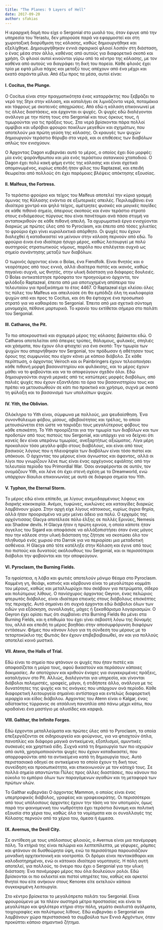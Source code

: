 ```yaml
---
title: "The Planes: 9 Layers of Hell"
date: 2017-09-20
author: sfakias
---
```


Η ιεραρχική δομή που είχε ο Sergonial στο μυαλό του, όταν έφυγε από την
υπηρεσία του Yerastu, δεν μπορούσε παρά να εφαρμοστεί και στη χωροταξική
διαρύθμιση της κόλασης, καθώς δημιουργήθηκε και εξελίχθηκε. Δημιουργήθηκαν
εννιά σφαιρικοί φλοιοί λοιπόν στη διάσταση, ο ένας μέσα στον άλλο, καθένας από
αυτούς για διαφορετικό σκοπό και χρήση. Οι φλοιοί αυτοί κινούνται γύρω από το
κέντρο της κόλασης, με τον καθένα από αυτούς να διαγράφει τη δική του πορεία.
Κάθε φλοιός έχει τρία με εφτά μίλια πάχος και μεταξύ τους απέχουν από ένα
μέχρι και εκατό σαράντα μίλια. Από έξω προς τα μέσα, αυτοί είναι:



####  Ι. Cocitus, the Plunge.

O Cocitus είναι στην πραγματικότητα ένας καταρράκτης που ξεβράζει το νερό της
Styx στην κόλαση, και καταλήγει σε λιμνάζοντα νερά, ποταμάκια και τάφρους με
σκοτεινές αποχρώσεις. Από εδώ η κόλαση επικοινωνεί με τις άλλες διαστάσεις,
και έρχονται οι ψυχές. Οι ψυχές εδώ διαλέγονται ανάλογα με την πίστη τους στο
Sergonial και τους όρκους τους, ή τιμωρούνται για τις πράξεις τους. Στα νερά
βρίσκονται πάρα πολλοί αμφίβιοι και υδρόβιοι φρουροι ποικίλων μεγεθών και
σχημάτων, που αποτελούν μια πρώτη γεύση της κόλασης. Οι κραυγές των ψυχών
δημιουργούν τεράστιο θόρυβο στα νερά, και οι επιθέσεις των διαβόλων απλώς τον
ενισχύουν.

O Άρχοντας Dagon κυβερνάει αυτό το μέρος, ο οποίος έχει δύο μορφές: μία ενός
ψαράνθρωπου και μία ενός τεράστιου σατανικού χταποδιού. Ο Dagon έχει πολύ κακή
φήμη εντός της κόλασης και είναι σχετικά απομονωμένος, κυρίως επειδή ήταν
φίλος του Raptazeal, και επειδή θεωρείται από πολλούς ότι έχει παρόμοιες
βλέψεις απόκτησης εξουσίας.  


####  ΙΙ. Malfeus, the Fortress.

Το τεράστιο φρούριο και τείχος του Malfeus αποτελεί την κύρια γραμμή άμυνας
της Κόλασης ενάντια σε εξωτερικές απειλές. Περιλαμβάνει ένα ιδιαίτερα χοντρό
και ψηλό τείχος, αμέτρητες φυσικές και μαγικές παγίδες σε κάθε πιθανό σημείο,
άπειρους σκοπούς και έναν τεράστιο στρατό στους ενδιάμεσους πύργους που είναι
πανέτοιμοι ανά πάσα στιγμή να ανταποκριθούν σε κάθε πιθανή απειλή. Τα
οχυρωματικά έργα ενισχύονται διαρκώς με πρώτες ύλες από το Pyroclasm, και
έπειτα από τόσες χιλιετίες το φρούριο έχει γίνει κυριολεκτικά απόρθητο. Οι
ψυχές που έχουν διαλεχθεί ή καταδικαστεί να μείνουν στην κόλαση περνούν από
εδώ. To φρούριο έιναι ένα ιδιαίτερα ήσυχο μέρος, καθώς λειτουργεί με πολύ
αυστηρούς στρατιωτικούς νόμους, παρόλο που επιλέγεται συχνά ως σημείο
συνάντησης μεταξύ των διαβόλων.

Ο τωρινός άρχοντας είναι ο Bolas, ένα Fiendfolk. Είναι θνητός και ο νεαρότερος
από τους εννιά, αλλά ιδιαίτερα πιστός και ικανός, καθώς πηγαίνει συχνά, ως
θνητός, στην υλική διάσταση για διάφορες δουλειές. O Bolas αντικατέστησε
πρόσφατα τον προηγούμενο άρχοντα, τον φιλόδοξο Raptazeal, έπειτα από μια
αποτυχημένη απόπειρα του τελευταίου για πραξικόπημα το έτος 4467. Ο Raptazeal
είχε κλείσει όλες τις πύλες του Malfeus και απειλούσε ότι θα εμπόδιζε όλη τη
κυκλοφορία ψυχών από και προς το Cocitus, και ότι θα έφτιαχνε ένα προσωπικό
στρατό για να καθαιρέσει το Sergonial. Έπειτα από μια σχετικά σύντομη
μονομαχία, πέθανε μαρτυρικά. Το κρανίο του εκτίθεται σήμερα στο παλάτι του
Sergonial.



####  ΙΙΙ. Catharos, the Pit.

Το πιο αποκρουστικό και σιχαμερό μέρος της κόλασης βρίσκεται εδώ. O Catharos
αποτελείται από άπειρες τρύπες, θάλαμους, φυλακές, σπηλιές και χάσματα, που
έχουν όλα φτιαχτεί για ένα σκοπό: Tην τιμωρία των ψυχών που απαρνήθηκαν τον
Sergonial, τον πρόδωσαν ή αθέτησαν τους όρους της συμφωνίας που είχαν κάνει με
κάποιο διάβολο. Σε κάθε περίπτωση, ο άρχοντας Veiroch και οι Painbringers
έχουν τελειοποιήσει κάθε πιθανή μορφή βασανιστηρίου και φυλάκισης, και το
μέρος έχουν μάθει να το φοβούνται και να το αποφεύγουν σχεδόν όλοι. Εδώ
δημιουργούνται συχνά μερικές από τις κατώτερες μορφές διαβόλων, από παλιές
ψυχές που έχουν εξαντλήσει τα όρια του βασανιστηρίου τους και πρέπει να
μετουσιωθούν σε κάτι πιο πρακτικό και χρήσιμο, συχνά με σκοπό τη φύλαξη και το
βασανισμό των υπολοίπων ψυχών.  


####  IV. Yith, the Oblivion.

Ολόκληρο το Yith είναι, σύμφωνα με πολλούς, μια ψευδαίσθηση. Ένα συνονθύλευμα
φόβου, μίσους, αβεβαιότητας και τρέλας, το οποίο μετουσιώνεται έτσι ώστε να
ταιριάξει τους μεγαλύτερους φόβους του κάθε επισκέπτη. Το Yith προορίζεται για
την τιμωρία των διαβόλων και των προδοτών από τους πιστούς του Sergonial, και
υπάρχει για να δείχνει ότι κανείς δεν είναι υπεράνω τιμωρίας, ανεξαρτήτως
αξιώματος. Λίγα μέρη προκαλούν τόσο μεγάλο φόβο στους διαβόλους, και είναι από
τους βασικούς λόγους που η πλειοψηφία των διαβόλων είναι τόσο πιστοί και
υπάκουοι. Ο άρχοντας του μέρους είναι άγνωστος και άφαντος, αλλά οι λίγοι που
γνωρίζουν λένε πως είναι ένας αρχέγονος εφιάλτης από την τελευταία περίοδο του
Primordial War. Όσοι αναφέρονται σε αυτόν, τον ονομάζουν Yith, και λένε ότι
έχει στενή σχέση με το Dreamworld, ενώ υπάρχουν δίαυλοι επικοινωνίας με αυτό
σε διάφορα σημεία του Yith.



####  V. Typhon, the Eternal Storm.

Το μέρος εδώ είναι επίπεδο, με λίγους ανεμοδαρμένους λόφους και διαρκής
κακοκαιρία. Ανέμοι, τυφώνες, κυκλώνες και καταιγίδες διαρκώς λαμβάνουν χώρα.
Στην αρχή είχε λίγους κάτοικους, κυρίως άγρια θηρία, αλλά ήταν προορισμένο να
μην μείνει άδειο για πολύ. Ο ερχομός της αρχόντισσας Glacya αποτέλεσε πόλο
έλξης σε πολλές Ερινύες, Nemesis και Shadow devils. Η Glacya ήταν η πρώτη
ερινύα, η οποία κάποτε ήταν άγγελος του Sigard και αποφάσισε να αλλάξοπιστήσει
όταν ένας μάγος που την κάλεσε στην υλική διάσταση της ζήτησε να σκοτώσει όλο
τον πληθυσμό ενός χωριού στο Darrok για να περιορίσει μια μεταδοτική ασθένεια.
Η Glacya από τότε κατέληξε στην Κόλαση και έγινε από τους πιο πιστούς και
δυνατούς ακόλουθους του Sergonial, και οι περισσότεροι διάβολοι την φοβούνται
και την αποφεύγουν.



####  VI. Pyroclasm, the Burning Fields.

Τα ηφαίστεια, η λάβα και φωτιές αποτελούν μόνιμο θέαμα στο Pyroclasm. Καμμένη
γη, θειάφι, καπνός και κάρβουνο είναι το μεγαλύτερο κομμάτι του μέρους, καθώς
και μεταλλωρύχοι που σκάβουν για πετρώματα, σίδερο και πολύτιμους λίθους. Ο
πανίσχυρος άρχοντας Geyron, ένας πελώριος φτερωτός διάβολος, είναι ιδιαίτερα
επιεικής στους διάβολους επισκέπτες της περιοχής. Αυτό σημαίνει ότι συχνά
έρχονται εδώ διάβολοι όλων των ειδών για εξάσκηση, συναλλαγές, μάχες ή
ξεκαθάρισμα λογαριασμών. Ο Geyron έχει ορίσει πως ότι συμβαίνει στα Burning
Fields θα μένει στα Burning Fields, και η επιθυμία του έχει γίνει σεβαστή λόγω
της δύναμής του, αλλά και επειδή το μέρος βοηθάει στην αποσυμφόρυνση διαφόρων
εντάσεων. Φήμες που κάνουν λόγο για τη σύνδεση του μέρους με το τεταρτοκύκλιο
της Φωτιάς δεν έχουν επιβεβαιβαιωθεί, αν και για πολλούς αποτελεί κοινό
μυστικό.



####  VII. Atenn, the Halls of Trial.

Εδώ είναι το σημείο που φτάνουν οι ψυχές που ήταν πιστές και αποφασίζεται η
μοίρα τους, αφού δικαστούν και περάσουν κάποιες δοκιμασίες. Αν αποτύχουν και
κριθούν ένοχες για συγκεκριμένες πράξεις, καταλήγουν στο Pit. Αλλιώς,
διαλέγονται για υπηρεσία, και γίνονται διάβολοι πολεμιστές, γραφείς, μάγοι, ή
οτιδήποτε άλλο, ανάλογα με τις δυνατότητες της ψυχής και τις ανάγκες που
υπάρχουν ανά περίοδο. Κάθε διαφορετική λειτουργεία σημαίνει αντίστοιχα και
εντελώς διαφορετική ιεραρχία και είδος διάβολου. Αρχοντας του Atenn είναι ο
Kalgar, ένας αδίστακτος τύρρανος σε ατσάλινη πανοπλία από πάνω μέχρι κάτω, που
κραδαίνει ένα μαστίγιο με αλυσίδες και καρφιά.



####  VIII. Galthar, the Infinite Forges.

Εδώ έρχονται μεταλλεύματα και πρώτες ύλες από το Pyroclasm, τα οποία
επεξεργάζονται σε σιδηρουργεία και φούρνους, για να φτιαχτούν όπλα, πανοπλίες
και διάφορα μαγικά αντικείμενα, εξοπλισμοί, αμυντικές συσκευές και χρηστικά
είδη. Συχνά κατά τη δημιουργία των πιο ισχυρών από αυτά, χρησιμοποιούνται
ψυχές που έχουν καταδικαστεί, που απορροφούνται από τα αντικείμενα κατά τη
δημιουργία τους. Αυτό περιστασιακά οδηγεί σε αντικείμενα τα οποία έχουν τη
δική τους συνείδηση και προσωπικότητα, και επικοινωνούν με τον κάτοχό τους. Σε
πολλά σημεία απαντώνται Πύλες προς άλλες διαστάσεις, που κάνουν πιο εύκολο το
εμπόριο όλων των παραγόμενων αγαθών και τη μεταφορά των πρώτων υλών.

Το Galthar κυβερνάει Ο άρχοντας Mammon, o οποίος είναι ένας υπερτροφικός
διάβολος, γραφέας και γραφειοκράτης. Οι περισσότεροι από τους υπόλοιπους
άρχοντες έχουν την τάση να τον υποτιμούν, όμως παρά την φαινομενική του
νωθρότητα έχει τεράστια δύναμη και πολιτική εξουσία στα χέρια του, καθώς όλα
τα νομίσματα και οι συναλλαγές της Κόλασης περνούν από τα χέρια του, άμεσα ή
έμμεσα.



####  IX. Avernus, the Devil City.

Σε αντίθεση με τους υπόλοιπους φλοιούς, ο Avernus είναι μια πανέμορφη πόλη. Τα
κτήριά της είναι πελώρια και λεπτεπίλεπτα, με γέφυρες, ράμπες και φτάνουν σε
δυσθεώρητα ύψη, ενώ τα περισσότερα παρουσιάζουν μοναδική αρχιτεκτονική και
νοοτροπία. Οι δρόμοι είναι πεντακάθαροι και καλοδιατηρημένοι, ενώ οι κάτοικοι
ιδιαίτερα νομοταγείς. Η πόλη αυτή αποτελεί, για πολλούς, το όνειρο που έχει ο
Sergonial για την υλική διάσταση: Ένα πανέμορφο μέρος που όλα δουλεύουν ρολόι.
Εδώ βρίσκονται οι πιο εκλεκτοί και πιστοί υπηρέτες του, καθώς και αρκετοί
θνητοί που είτε ανήκουν στους Kenorex είτε εκτελούν κάποια συγκεκριμένη
λειτουργία.

Στο κέντρο βρίσκεται το μεγαλόπρεπο παλάτι του Sergonial. Είναι φρουρούμενο με
τα πλέον αυστηρά μέτρα προστασίας και είναι το μεγαλύτερο και ψηλότερο κτήριο
στην πόλη, γεμάτο σκαλιστά αγάλματα, τοιχογραφίες και πολύτιμους λίθους. Εδώ
κυβερνάει ο Sergonial και λαμβάνουν χώρα περιστασιακά τα συμβούλια των Εννιά
Αρχόντων, όταν προκύπτει κάποιο σημαντικό ζήτημα.

